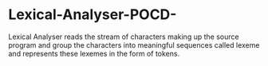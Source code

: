# Lexical-Analyser-POCD-
Lexical Analyser reads the stream of characters making up the source program and group the characters into meaningful sequences called lexeme and represents these lexemes in the form of tokens. 
